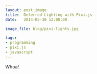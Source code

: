 ```yaml
---
layout: post_image
title:  Deferred Lighting with Pixi.js
date:   2014-05-30 12:00:00

image_file: blog/pixi-lights.jpg

tags:
- programming
- pixi.js
- javascript
---
```


Whoa!

